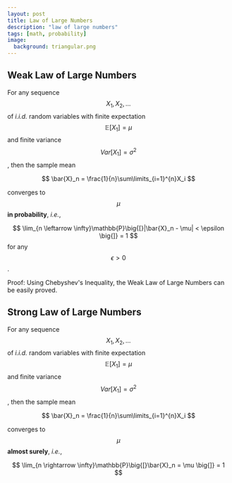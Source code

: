 ```yaml
---
layout: post
title: Law of Large Numbers
description: "law of large numbers"
tags: [math, probability]
image:
  background: triangular.png
---
```


## Weak Law of Large Numbers

For any sequence $$X_1, X_2, ...$$ of _i.i.d._ random variables with finite expectation $$\mathbb{E}[X_1] = \mu$$ and finite variance $$Var[X_1] = \sigma^2$$, then the sample mean

$$
\bar{X}_n = \frac{1}{n}\sum\limits_{i=1}^{n}X_i
$$

converges to $$\mu$$ **in probability**, _i.e._, 

$$
\lim_{n \leftarrow \infty}\mathbb{P}\big{[}|\bar{X}_n - \mu| < \epsilon \big{]} = 1
$$
for any $$\epsilon > 0$$.


Proof: Using Chebyshev's Inequality, the Weak Law of Large Numbers can be easily proved.

## Strong Law of Large Numbers

For any sequence $$X_1, X_2, ...$$ of _i.i.d._ random variables with finite expectation $$\mathbb{E}[X_1] = \mu$$ and finite variance $$Var[X_1] = \sigma^2$$, then the sample mean

$$
\bar{X}_n = \frac{1}{n}\sum\limits_{i=1}^{n}X_i
$$

converges to $$\mu$$ **almost surely**, _i.e._,

$$
\lim_{n \rightarrow \infty}\mathbb{P}\big{[}\bar{X}_n = \mu \big{]} = 1
$$



        

